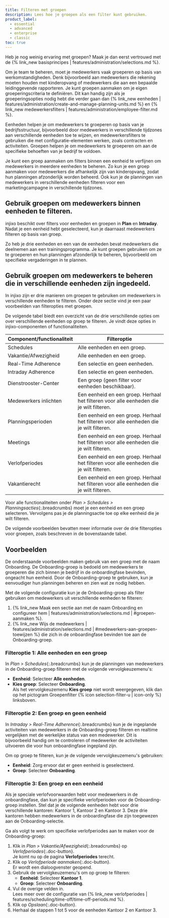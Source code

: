 ```yaml
---
title: Filteren met groepen
description: Lees hoe je groepen als een filter kunt gebruiken.
product_label:
  - essential
  - advanced
  - enterprise
  - classic
toc: true
---
```


Heb je nog weinig ervaring met groepen? Maak je dan eerst vertrouwd met de {% link_new basisprincipes | features/administration/selections.md %}.

Om je team te beheren, moet je medewerkers vaak groeperen op basis van werkomstandigheden. Denk bijvoorbeeld aan medewerkers die rekening moeten houden met kinderopvang of medewerkers die aan een bepaalde leidinggevende rapporteren. Je kunt groepen aanmaken om je eigen groeperingscriteria te definiëren. Dit kan handig zijn als je groeperingsopties nodig hebt die verder gaan dan {% link_new eenheden | features/administration/create-and-manage-planning-units.md %} en {% link_new medewerkersfilters | features/administration/employee-filter.md %}.

Eenheden helpen je om medewerkers te groeperen op basis van je bedrijfsstructuur, bijvoorbeeld door medewerkers in verschillende tijdzones aan verschillende eenheden toe te wijzen, en medewerkersfilters te gebruiken die met configuratie-elementen werken, zoals contracten en activiteiten. Groepen helpen je om medewerkers te groeperen om aan de specifieke behoeften van je bedrijf te voldoen.

Je kunt een groep aanmaken om filters binnen een eenheid te verfijnen om medewerkers in meerdere eenheden te beheren. Zo kun je een groep aanmaken voor medewerkers die afhankelijk zijn van kinderopvang, zodat hun planningen afzonderlijk worden beheerd. Ook kun je de planningen van medewerkers in verschillende eenheden filteren voor een marketingcampagne in verschillende tijdzones.

## Gebruik groepen om medewerkers binnen eenheden te filteren.

injixo beschikt over filters voor eenheden en groepen in **Plan** en **Intraday**. Nadat je een eenheid hebt geselecteerd, kun je daarnaast medewerkers filteren op basis van groep.

Zo heb je drie eenheden en een van de eenheden bevat medewerkers die deelnemen aan een trainingsprogramma. Je kunt groepen gebruiken om ze te groeperen en hun planningen afzonderlijk te beheren, bijvoorbeeld om specifieke vergaderingen in te plannen.

## Gebruik groepen om medewerkers te beheren die in verschillende eenheden zijn ingedeeld.

In injixo zijn er drie manieren om groepen te gebruiken om medewerkers in verschillende eenheden te filteren. Onder deze sectie vind je een paar voorbeelden van filteropties met groepen.

De volgende tabel biedt een overzicht van de drie verschillende opties om over verschillende eenheden op groep te filteren. Je vindt deze opties in injixo-componenten of functionaliteiten.

| Component/functionaliteit | Filteroptie |
|-------------------------|----------------------------|
| Schedules               | Alle eenheden en een groep. |
| Vakantie/Afwezigheid                | Alle eenheden en een groep. |
| Real-Time Adherence     | Een selectie en geen eenheden. |
| Intraday Adherence      | Een selectie en geen eenheden. |
| Dienstrooster-Center            | Een groep (geen filter voor eenheden beschikbaar). |
| Medewerkers inlichten           | Een eenheid en een groep. Herhaal het filteren voor alle eenheden die je wilt filteren. |
| Planningsperioden  | Een eenheid en een groep. Herhaal het filteren voor alle eenheden die je wilt filteren. |
| Meetings                | Een eenheid en een groep. Herhaal het filteren voor alle eenheden die je wilt filteren. |
| Verlofperiodes        | Een eenheid en een groep. Herhaal het filteren voor alle eenheden die je wilt filteren. |
| Vakantierecht    | Een eenheid en een groep. Herhaal het filteren voor alle eenheden die je wilt filteren. |

Voor alle functionaliteiten onder _Plan > Schedules > Planningsacties_{:.breadcrumbs} moet je een eenheid en een groep selecteren. Vervolgens pas je de planningsactie toe op elke eenheid die je wilt filteren.

De volgende voorbeelden bevatten meer informatie over de drie filteropties voor groepen, zoals beschreven in de bovenstaande tabel.

## Voorbeelden

De onderstaande voorbeelden maken gebruik van een groep met de naam Onboarding. De Onboarding-groep is bedoeld om medewerkers te groeperen die zich binnen je bedrijf in de onboardingfase bevinden, ongeacht hun eenheid. Door de Onboarding-groep te gebruiken, kun je eenvoudiger hun planningen beheren en zien wat ze nodig hebben.

Met de volgende configuratie kun je de Onboarding-groep als filter gebruiken om medewerkers uit verschillende eenheden te filteren:

1. {% link_new Maak een sectie aan met de naam Onboarding en configureer hem | features/administration/selections.md | #groepen-aanmaken %}.
2. {% link_new Wijs de medewerkers | features/administration/selections.md | #medewerkers-aan-groepen-toewijzen %} die zich in de onboardingfase bevinden toe aan de Onboarding-groep.

### Filteroptie 1: Alle eenheden en een groep

In _Plan > Schedules_{:.breadcrumbs} kun je de planningen van medewerkers in de Onboarding-groep filteren met de volgende vervolgkeuzemenu's:

- **Eenheid**: Selecteer **Alle eenheden**.
- **Kies groep**: Selecteer **Onboarding**.  
   Als het vervolgkeuzemenu **Kies groep** niet wordt weergegeven, klik dan op het pictogram Groepenfilter {% icon selection-filter-u | icon-only %} linksboven.

### Filteroptie 2: Een groep en geen eenheid

In _Intraday > Real-Time Adherence_{:.breadcrumbs} kun je de ingeplande activiteiten van medewerkers in de Onboarding-groep filteren en realtime vergelijken met de werkelijke status van een medewerker. Dit is bijvoorbeeld handig om te controleren of medewerker de activiteiten uitvoeren die voor hun onboardingfase ingepland zijn.

Om op groep te filteren, kun je de volgende vervolgkeuzemenu's gebruiken:

- **Eenheid**: Zorg ervoor dat er geen eenheid is geselecteerd.
- **Groep**: Selecteer **Onboarding**.

### Filteroptie 3: Een groep en een eenheid

Als je speciale verlofvoorwaarden hebt voor medewerkers in de onboardingfase, dan kun je specifieke verlofperioden voor de Onboarding-groep instellen. Stel dat je de volgende eenheden hebt voor drie verschillende kantoren: Kantoor 1, Kantoor 2 en Kantoor 3. Deze drie kantoren hebben medewerkers in de onboardingfase die zijn toegewezen aan de Onboarding-selectie.

Ga als volgt te werk om specifieke verlofperiodes aan te maken voor de Onboarding-groep:

1. Klik in _Plan > Vakantie/Afwezigheid_{:.breadcrumbs} op _Verlofperiodes_{:.doc-button}.  
   Je komt nu op de pagina **Verlofperiodes** terecht.
2. Klik op _Verlofperiode aanmaken_{:.doc-button}.  
   Er wordt een dialoogvenster geopend.
3. Gebruik de vervolgkeuzemenu's om op groep te filteren:  
   - **Eenheid**: Selecteer **Kantoor 1**.
   - **Groep**: Selecteer **Onboarding**.
4. Vul de overige velden in.  
   Lees meer over de configuratie van {% link_new verlofperiodes | features/scheduling/time-off/time-off-periods.md %}.
5. Klik op _Opslaan_{:.doc-button}.
6. Herhaal de stappen 1 tot 5 voor de eenheden Kantoor 2 en Kantoor 3.
